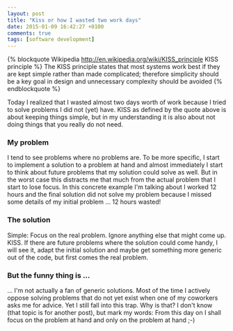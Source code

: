 ```yaml
---
layout: post
title: "Kiss or how I wasted two work days"
date: 2015-01-09 16:42:27 +0100
comments: true
tags: [software development]
---
```


{% blockquote Wikipedia http://en.wikipedia.org/wiki/KISS_principle KISS principle %}
The KISS principle states that most systems work best if they are kept simple rather than made complicated; therefore simplicity should be a key goal in design and unnecessary complexity should be avoided
{% endblockquote %}

Today I realized that I wasted almost two days worth of work because I tried to solve problems I did not (yet) have. KISS as defined by the quote above is about keeping things simple, but in my understanding it is also about not doing things that you really do not need.

### My problem

I tend to see problems where no problems are. To be more specific, I start to implement a solution to a problem at hand and almost immediately I start to think about future problems that my solution could solve as well. But in the worst case this distracts me that much from the actual problem that I start to lose focus. In this concrete example I'm talking about I worked 12 hours and the final solution did not solve my problem because I missed some details of my initial problem ... 12 hours wasted!

### The solution

Simple: Focus on the real problem. Ignore anything else that might come up. KISS. If there are future problems where the solution could come handy, I will see it, adapt the initial solution and maybe get something more generic out of the code, but first comes the real problem.

### But the funny thing is ...

... I'm not actually a fan of generic solutions. Most of the time I actively oppose solving problems that do not yet exist when one of my coworkers asks me for advice. Yet I still fall into this trap. Why is that? I don't know (that topic is for another post), but mark my words: From this day on I shall focus on the problem at hand and only on the problem at hand ;-)
